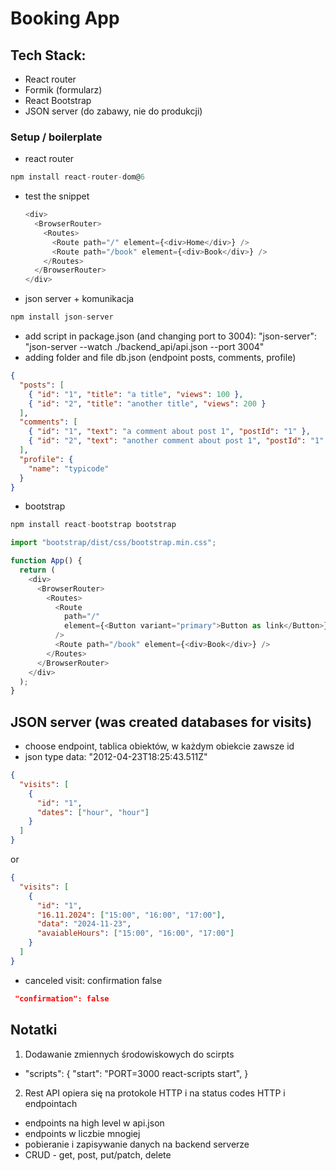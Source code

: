 # Booking App

## Tech Stack:

- React router
- Formik (formularz)
- React Bootstrap
- JSON server (do zabawy, nie do produkcji)

### Setup / boilerplate

- react router

```js
npm install react-router-dom@6
```

- test the snippet

  ```js
  <div>
    <BrowserRouter>
      <Routes>
        <Route path="/" element={<div>Home</div>} />
        <Route path="/book" element={<div>Book</div>} />
      </Routes>
    </BrowserRouter>
  </div>
  ```

- json server + komunikacja

```js
npm install json-server
```

- add script in package.json (and changing port to 3004):
  "json-server": "json-server --watch ./backend_api/api.json --port 3004"
- adding folder and file db.json (endpoint posts, comments, profile)

```json
{
  "posts": [
    { "id": "1", "title": "a title", "views": 100 },
    { "id": "2", "title": "another title", "views": 200 }
  ],
  "comments": [
    { "id": "1", "text": "a comment about post 1", "postId": "1" },
    { "id": "2", "text": "another comment about post 1", "postId": "1" }
  ],
  "profile": {
    "name": "typicode"
  }
}
```

- bootstrap

```js
npm install react-bootstrap bootstrap
```

```js
import "bootstrap/dist/css/bootstrap.min.css";

function App() {
  return (
    <div>
      <BrowserRouter>
        <Routes>
          <Route
            path="/"
            element={<Button variant="primary">Button as link</Button>}
          />
          <Route path="/book" element={<div>Book</div>} />
        </Routes>
      </BrowserRouter>
    </div>
  );
}
```

## JSON server (was created databases for visits)

- choose endpoint, tablica obiektów, w każdym obiekcie zawsze id
- json type data: "2012-04-23T18:25:43.511Z"

```json
{
  "visits": [
    {
      "id": "1",
      "dates": ["hour", "hour"]
    }
  ]
}
```

or

```json
{
  "visits": [
    {
      "id": "1",
      "16.11.2024": ["15:00", "16:00", "17:00"],
      "data": "2024-11-23",
      "avaiableHours": ["15:00", "16:00", "17:00"]
    }
  ]
}
```

- canceled visit: confirmation false

```json
 "confirmation": false
```

## Notatki

1. Dodawanie zmiennych środowiskowych do scirpts

- "scripts": {
  "start": "PORT=3000 react-scripts start",
  }

2. Rest API opiera się na protokole HTTP i na status codes HTTP i endpointach

- endpoints na high level w api.json
- endpoints w liczbie mnogiej
- pobieranie i zapisywanie danych na backend serverze
- CRUD - get, post, put/patch, delete
